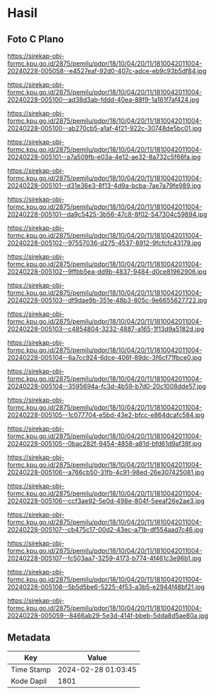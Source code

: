 # Hasil

## Foto C Plano

https://sirekap-obj-formc.kpu.go.id/2875/pemilu/pdpr/18/10/04/20/11/1810042011004-20240228-005058--e4527eaf-92d0-407c-adce-eb9c93b5df84.jpg

https://sirekap-obj-formc.kpu.go.id/2875/pemilu/pdpr/18/10/04/20/11/1810042011004-20240228-005100--ad38d3ab-fddd-40ea-88f9-1a161f7af424.jpg

https://sirekap-obj-formc.kpu.go.id/2875/pemilu/pdpr/18/10/04/20/11/1810042011004-20240228-005100--ab270cb5-a1af-4f21-922c-30748de5bc01.jpg

https://sirekap-obj-formc.kpu.go.id/2875/pemilu/pdpr/18/10/04/20/11/1810042011004-20240228-005101--a7a509fb-e03a-4e12-ae32-8a732c5f66fa.jpg

https://sirekap-obj-formc.kpu.go.id/2875/pemilu/pdpr/18/10/04/20/11/1810042011004-20240228-005101--d31e36e3-8f13-4d9a-bcba-7ae7a79fe989.jpg

https://sirekap-obj-formc.kpu.go.id/2875/pemilu/pdpr/18/10/04/20/11/1810042011004-20240228-005101--da9c5425-3b56-47c8-8f02-547304c59894.jpg

https://sirekap-obj-formc.kpu.go.id/2875/pemilu/pdpr/18/10/04/20/11/1810042011004-20240228-005102--97557036-d275-4537-8912-9fcfcfc43179.jpg

https://sirekap-obj-formc.kpu.go.id/2875/pemilu/pdpr/18/10/04/20/11/1810042011004-20240228-005102--9ffbb5ea-dd9b-4837-9484-d0ce81962906.jpg

https://sirekap-obj-formc.kpu.go.id/2875/pemilu/pdpr/18/10/04/20/11/1810042011004-20240228-005103--df9dae9b-351e-48b3-805c-9e6655627722.jpg

https://sirekap-obj-formc.kpu.go.id/2875/pemilu/pdpr/18/10/04/20/11/1810042011004-20240228-005103--c4854804-3232-4887-a165-1f13d9a5182d.jpg

https://sirekap-obj-formc.kpu.go.id/2875/pemilu/pdpr/18/10/04/20/11/1810042011004-20240228-005104--6a7cc924-6dce-406f-89dc-3f6cf71fbce0.jpg

https://sirekap-obj-formc.kpu.go.id/2875/pemilu/pdpr/18/10/04/20/11/1810042011004-20240228-005104--3595694a-fc3d-4b59-b7d0-20c1008dde57.jpg

https://sirekap-obj-formc.kpu.go.id/2875/pemilu/pdpr/18/10/04/20/11/1810042011004-20240228-005105--1c077704-e5bd-43e2-bfcc-e864dcafc584.jpg

https://sirekap-obj-formc.kpu.go.id/2875/pemilu/pdpr/18/10/04/20/11/1810042011004-20240228-005105--0bac282f-9454-4858-a81d-bfd61d9af38f.jpg

https://sirekap-obj-formc.kpu.go.id/2875/pemilu/pdpr/18/10/04/20/11/1810042011004-20240228-005106--a766cb50-31fb-4c91-98ed-26e307425081.jpg

https://sirekap-obj-formc.kpu.go.id/2875/pemilu/pdpr/18/10/04/20/11/1810042011004-20240228-005106--ccf3ae92-5e0d-498e-804f-5eeaf26e2ae3.jpg

https://sirekap-obj-formc.kpu.go.id/2875/pemilu/pdpr/18/10/04/20/11/1810042011004-20240228-005107--cb475c17-00d2-43ec-a71b-df554aad7c46.jpg

https://sirekap-obj-formc.kpu.go.id/2875/pemilu/pdpr/18/10/04/20/11/1810042011004-20240228-005107--fc503aa7-3259-4173-b774-4f461c3e96b1.jpg

https://sirekap-obj-formc.kpu.go.id/2875/pemilu/pdpr/18/10/04/20/11/1810042011004-20240228-005108--5b5d5be6-5225-4f53-a3b5-e2944f48bf21.jpg

https://sirekap-obj-formc.kpu.go.id/2875/pemilu/pdpr/18/10/04/20/11/1810042011004-20240228-005059--8466ab29-5e3d-414f-bbeb-5dda8d5ae80a.jpg


## Metadata

| Key        | Value               |
| ---------- | ------------------- |
| Time Stamp | 2024-02-28 01:03:45 |
| Kode Dapil | 1801                |



